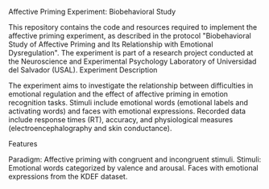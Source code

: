 Affective Priming Experiment: Biobehavioral Study

This repository contains the code and resources required to implement the affective priming experiment, as described in the protocol "Biobehavioral Study of Affective Priming and Its Relationship with Emotional Dysregulation". The experiment is part of a research project conducted at the Neuroscience and Experimental Psychology Laboratory of Universidad del Salvador (USAL).
Experiment Description

The experiment aims to investigate the relationship between difficulties in emotional regulation and the effect of affective priming in emotion recognition tasks. Stimuli include emotional words (emotional labels and activating words) and faces with emotional expressions. Recorded data include response times (RT), accuracy, and physiological measures (electroencephalography and skin conductance).

Features

Paradigm: Affective priming with congruent and incongruent stimuli.
Stimuli:
    Emotional words categorized by valence and arousal.
    Faces with emotional expressions from the KDEF dataset.
